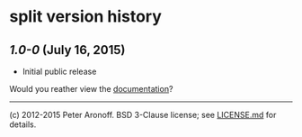 # split version history

## *1.0-0* (July 16, 2015)

+ Initial public release

Would you reather view the [documentation][d]?

[d]: /README.md
---

(c) 2012-2015 Peter Aronoff. BSD 3-Clause license; see [LICENSE.md][l] for
details.

[l]: /LICENSE.md
